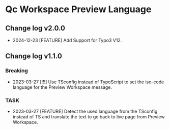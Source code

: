 # Qc Workspace Preview Language

## Change log v2.0.0
- 2024-12-23 [FEATURE] Add Support for Typo3 V12.

## Change log v1.1.0

### Breaking
- 2023-03-27 [!!!] Use TSconfig instead of TypoScript to set the iso-code language for the Preview Workspace message.


### TASK
- 2023-03-27 [FEATURE] Detect the used language from the TSconfig instead of TS and translate the text to go back to live page from Preview Workspace.
